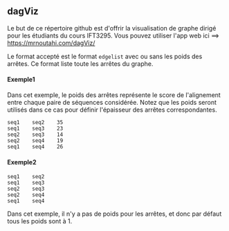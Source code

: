 
## dagViz

Le but de ce répertoire github est d'offrir la visualisation de graphe dirigé pour les étudiants du cours IFT3295.  Vous pouvez utiliser l'app web ici ==> https://mrnoutahi.com/dagViz/

Le format accepté est le format `edgelist` avec ou sans les poids des arrêtes. Ce format liste toute les arrêtes du graphe.

#### Exemple1

Dans cet exemple, le poids des arrêtes représente le score de l'alignement entre chaque paire de séquences considérée. 
Notez que les poids seront utilisés dans ce cas pour définir l'épaisseur des arrêtes correspondantes.

    seq1	seq2	35
    seq1	seq3	23
    seq2	seq3	14
    seq2	seq4	19
    seq1	seq4	26

#### Exemple2

    seq1	seq2
    seq1	seq3
    seq2	seq3
    seq2	seq4
    seq1	seq4

Dans cet exemple, il n'y a pas de poids pour les arrêtes, et donc par défaut tous les poids sont à 1.
